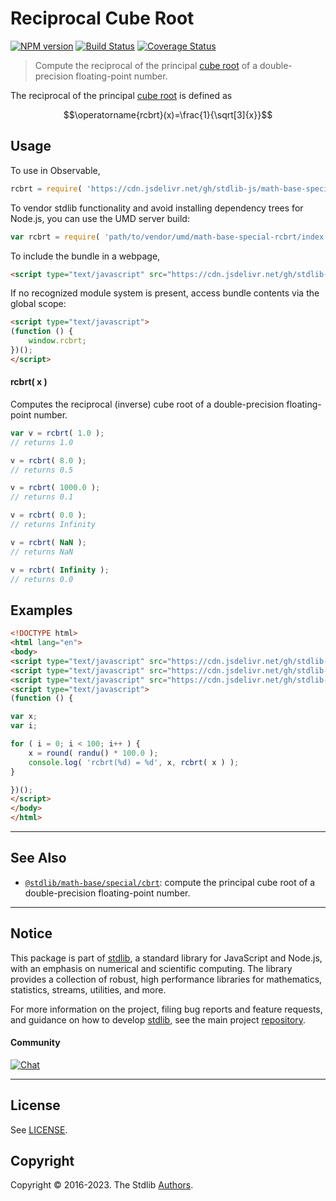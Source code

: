 <!--

@license Apache-2.0

Copyright (c) 2022 The Stdlib Authors.

Licensed under the Apache License, Version 2.0 (the "License");
you may not use this file except in compliance with the License.
You may obtain a copy of the License at

   http://www.apache.org/licenses/LICENSE-2.0

Unless required by applicable law or agreed to in writing, software
distributed under the License is distributed on an "AS IS" BASIS,
WITHOUT WARRANTIES OR CONDITIONS OF ANY KIND, either express or implied.
See the License for the specific language governing permissions and
limitations under the License.

-->

# Reciprocal Cube Root

[![NPM version][npm-image]][npm-url] [![Build Status][test-image]][test-url] [![Coverage Status][coverage-image]][coverage-url] <!-- [![dependencies][dependencies-image]][dependencies-url] -->

> Compute the reciprocal of the principal [cube root][cube-root] of a double-precision floating-point number.

<section class="intro">

The reciprocal of the principal [cube root][cube-root] is defined as

<!-- <equation class="equation" label="eq:reciprocal_cube_root" align="center" raw="\operatorname{rcbrt}(x)=\frac{1}{\sqrt[3]{x}}" alt="Reciprocal cube root"> -->

```math
\operatorname{rcbrt}(x)=\frac{1}{\sqrt[3]{x}}
```

<!-- <div class="equation" align="center" data-raw-text="\operatorname{rcbrt}(x)=\frac{1}{\sqrt[3]{x}}" data-equation="eq:reciprocal_cube_root">
    <img src="https://cdn.jsdelivr.net/gh/stdlib-js/stdlib@b569df0e375cb7d535781320bf5e2299a0fbff25/lib/node_modules/@stdlib/math/base/special/rcbrt/docs/img/equation_reciprocal_cube_root.svg" alt="Reciprocal cube root">
    <br>
</div> -->

<!-- </equation> -->

</section>

<!-- /.intro -->



<section class="usage">

## Usage

To use in Observable,

```javascript
rcbrt = require( 'https://cdn.jsdelivr.net/gh/stdlib-js/math-base-special-rcbrt@umd/browser.js' )
```

To vendor stdlib functionality and avoid installing dependency trees for Node.js, you can use the UMD server build:

```javascript
var rcbrt = require( 'path/to/vendor/umd/math-base-special-rcbrt/index.js' )
```

To include the bundle in a webpage,

```html
<script type="text/javascript" src="https://cdn.jsdelivr.net/gh/stdlib-js/math-base-special-rcbrt@umd/browser.js"></script>
```

If no recognized module system is present, access bundle contents via the global scope:

```html
<script type="text/javascript">
(function () {
    window.rcbrt;
})();
</script>
```

#### rcbrt( x )

Computes the reciprocal (inverse) cube root of a double-precision floating-point number.

```javascript
var v = rcbrt( 1.0 );
// returns 1.0

v = rcbrt( 8.0 );
// returns 0.5

v = rcbrt( 1000.0 );
// returns 0.1

v = rcbrt( 0.0 );
// returns Infinity

v = rcbrt( NaN );
// returns NaN

v = rcbrt( Infinity );
// returns 0.0
```

</section>

<!-- /.usage -->

<section class="examples">

## Examples

<!-- eslint no-undef: "error" -->

```html
<!DOCTYPE html>
<html lang="en">
<body>
<script type="text/javascript" src="https://cdn.jsdelivr.net/gh/stdlib-js/random-base-randu@umd/browser.js"></script>
<script type="text/javascript" src="https://cdn.jsdelivr.net/gh/stdlib-js/math-base-special-round@umd/browser.js"></script>
<script type="text/javascript" src="https://cdn.jsdelivr.net/gh/stdlib-js/math-base-special-rcbrt@umd/browser.js"></script>
<script type="text/javascript">
(function () {

var x;
var i;

for ( i = 0; i < 100; i++ ) {
    x = round( randu() * 100.0 );
    console.log( 'rcbrt(%d) = %d', x, rcbrt( x ) );
}

})();
</script>
</body>
</html>
```

</section>

<!-- /.examples -->

<!-- C interface documentation. -->



<!-- Section for related `stdlib` packages. Do not manually edit this section, as it is automatically populated. -->

<section class="related">

* * *

## See Also

-   <span class="package-name">[`@stdlib/math-base/special/cbrt`][@stdlib/math/base/special/cbrt]</span><span class="delimiter">: </span><span class="description">compute the principal cube root of a double-precision floating-point number.</span>

</section>

<!-- /.related -->

<!-- Section for all links. Make sure to keep an empty line after the `section` element and another before the `/section` close. -->


<section class="main-repo" >

* * *

## Notice

This package is part of [stdlib][stdlib], a standard library for JavaScript and Node.js, with an emphasis on numerical and scientific computing. The library provides a collection of robust, high performance libraries for mathematics, statistics, streams, utilities, and more.

For more information on the project, filing bug reports and feature requests, and guidance on how to develop [stdlib][stdlib], see the main project [repository][stdlib].

#### Community

[![Chat][chat-image]][chat-url]

---

## License

See [LICENSE][stdlib-license].


## Copyright

Copyright &copy; 2016-2023. The Stdlib [Authors][stdlib-authors].

</section>

<!-- /.stdlib -->

<!-- Section for all links. Make sure to keep an empty line after the `section` element and another before the `/section` close. -->

<section class="links">

[npm-image]: http://img.shields.io/npm/v/@stdlib/math-base-special-rcbrt.svg
[npm-url]: https://npmjs.org/package/@stdlib/math-base-special-rcbrt

[test-image]: https://github.com/stdlib-js/math-base-special-rcbrt/actions/workflows/test.yml/badge.svg?branch=main
[test-url]: https://github.com/stdlib-js/math-base-special-rcbrt/actions/workflows/test.yml?query=branch:main

[coverage-image]: https://img.shields.io/codecov/c/github/stdlib-js/math-base-special-rcbrt/main.svg
[coverage-url]: https://codecov.io/github/stdlib-js/math-base-special-rcbrt?branch=main

<!--

[dependencies-image]: https://img.shields.io/david/stdlib-js/math-base-special-rcbrt.svg
[dependencies-url]: https://david-dm.org/stdlib-js/math-base-special-rcbrt/main

-->

[chat-image]: https://img.shields.io/gitter/room/stdlib-js/stdlib.svg
[chat-url]: https://app.gitter.im/#/room/#stdlib-js_stdlib:gitter.im

[stdlib]: https://github.com/stdlib-js/stdlib

[stdlib-authors]: https://github.com/stdlib-js/stdlib/graphs/contributors

[umd]: https://github.com/umdjs/umd
[es-module]: https://developer.mozilla.org/en-US/docs/Web/JavaScript/Guide/Modules

[deno-url]: https://github.com/stdlib-js/math-base-special-rcbrt/tree/deno
[umd-url]: https://github.com/stdlib-js/math-base-special-rcbrt/tree/umd
[esm-url]: https://github.com/stdlib-js/math-base-special-rcbrt/tree/esm
[branches-url]: https://github.com/stdlib-js/math-base-special-rcbrt/blob/main/branches.md

[stdlib-license]: https://raw.githubusercontent.com/stdlib-js/math-base-special-rcbrt/main/LICENSE

[cube-root]: https://en.wikipedia.org/wiki/Cube_root

<!-- <related-links> -->

[@stdlib/math/base/special/cbrt]: https://github.com/stdlib-js/math-base-special-cbrt/tree/umd

<!-- </related-links> -->

</section>

<!-- /.links -->
